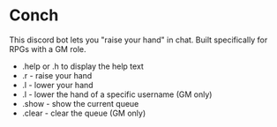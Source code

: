 # Conch
This discord bot lets you "raise your hand" in chat. Built specifically for RPGs with a GM role.

- .help or .h to display the help text
- .r - raise your hand
- .l - lower your hand
- .l <username> - lower the hand of a specific username (GM only)
- .show - show the current queue
- .clear - clear the queue (GM only)
